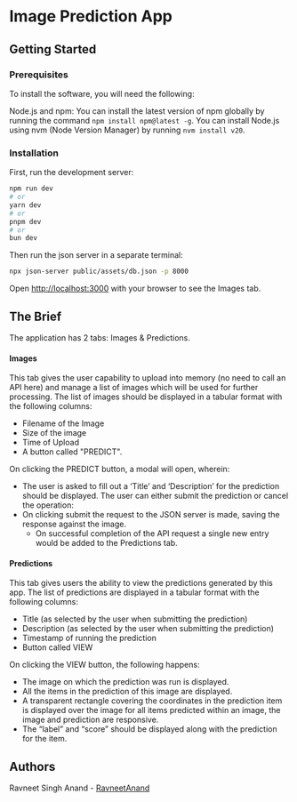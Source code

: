 # Image Prediction App

## Getting Started

### Prerequisites

To install the software, you will need the following:

Node.js and npm:
You can install the latest version of npm globally by running the command `npm install npm@latest -g`.
You can install Node.js using nvm (Node Version Manager) by running `nvm install v20`.

### Installation

First, run the development server:

```bash
npm run dev
# or
yarn dev
# or
pnpm dev
# or
bun dev
```

Then run the json server in a separate terminal:

```bash
npx json-server public/assets/db.json -p 8000
```

Open [http://localhost:3000](http://localhost:3000) with your browser to see the Images tab.

## The Brief

The application has 2 tabs: Images & Predictions.

#### Images

This tab gives the user capability to upload into memory (no need to call an API here) and manage a list of images which will be used for further processing. The list of images should be displayed in a tabular format with the following columns:

- Filename of the Image
- Size of the image
- Time of Upload
- A button called "PREDICT".

On clicking the PREDICT button, a modal will open, wherein:

- The user is asked to fill out a ‘Title’ and ‘Description’ for the prediction should be displayed. The user can either submit the prediction or cancel the operation:
- On clicking submit the request to the JSON server is made, saving the response against the image.
  - On successful completion of the API request a single new entry would be added to the Predictions tab.

#### Predictions

This tab gives users the ability to view the predictions generated by this app. The list of predictions are displayed in a tabular format with the following columns:

- Title (as selected by the user when submitting the prediction)
- Description (as selected by the user when submitting the prediction)
- Timestamp of running the prediction
- Button called VIEW

On clicking the VIEW button, the following happens:

- The image on which the prediction was run is displayed.
- All the items in the prediction of this image are displayed.
- A transparent rectangle covering the coordinates in the prediction item is displayed
  over the image for all items predicted within an image, the image and prediction are
  responsive.
- The “label” and “score” should be displayed along with the prediction for the item.

## Authors

Ravneet Singh Anand - [RavneetAnand](https://github.com/RavneetAnand)
